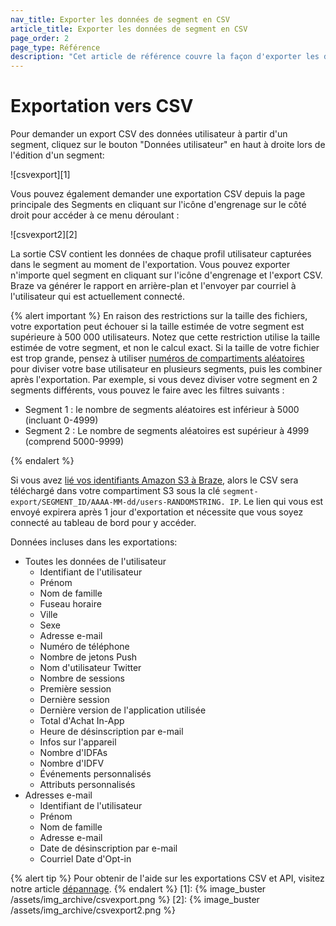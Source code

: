 ```yaml
---
nav_title: Exporter les données de segment en CSV
article_title: Exporter les données de segment en CSV
page_order: 2
page_type: Référence
description: "Cet article de référence couvre la façon d'exporter les données de segment vers CSV."
---
```


# Exportation vers CSV

Pour demander un export CSV des données utilisateur à partir d'un segment, cliquez sur le bouton "Données utilisateur" en haut à droite lors de l'édition d'un segment:

!\[csvexport\]\[1\]

Vous pouvez également demander une exportation CSV depuis la page principale des Segments en cliquant sur l'icône d'engrenage sur le côté droit pour accéder à ce menu déroulant :

!\[csvexport2\]\[2\]

La sortie CSV contient les données de chaque profil utilisateur capturées dans le segment au moment de l'exportation. Vous pouvez exporter n'importe quel segment en cliquant sur l'icône d'engrenage et l'export CSV. Braze va générer le rapport en arrière-plan et l'envoyer par courriel à l'utilisateur qui est actuellement connecté.

{% alert important %}
En raison des restrictions sur la taille des fichiers, votre exportation peut échouer si la taille estimée de votre segment est supérieure à 500 000 utilisateurs. Notez que cette restriction utilise la taille estimée de votre segment, et non le calcul exact. Si la taille de votre fichier est trop grande, pensez à utiliser [numéros de compartiments aléatoires]({{site.baseurl}}/user_guide/engagement_tools/campaigns/ideas_and_strategies/ab_testing_with_random_buckets/#step-1-segment-your-users-by-the-random-bucket-attribute) pour diviser votre base utilisateur en plusieurs segments, puis les combiner après l'exportation. Par exemple, si vous devez diviser votre segment en 2 segments différents, vous pouvez le faire avec les filtres suivants :

- Segment 1 : le nombre de segments aléatoires est inférieur à 5000 (incluant 0-4999)
- Segment 2 : Le nombre de segments aléatoires est supérieur à 4999 (comprend 5000-9999)

{% endalert %}

Si vous avez [lié vos identifiants Amazon S3 à Braze][26], alors le CSV sera téléchargé dans votre compartiment S3 sous la clé `segment-export/SEGMENT_ID/AAAA-MM-dd/users-RANDOMSTRING. IP`. Le lien qui vous est envoyé expirera après 1 jour d'exportation et nécessite que vous soyez connecté au tableau de bord pour y accéder.

Données incluses dans les exportations:

- Toutes les données de l'utilisateur
    - Identifiant de l'utilisateur
    - Prénom
    - Nom de famille
    - Fuseau horaire
    - Ville
    - Sexe
    - Adresse e-mail
    - Numéro de téléphone
    - Nombre de jetons Push
    - Nom d'utilisateur Twitter
    - Nombre de sessions
    - Première session
    - Dernière session
    - Dernière version de l'application utilisée
    - Total d'Achat In-App
    - Heure de désinscription par e-mail
    - Infos sur l'appareil
    - Nombre d'IDFAs
    - Nombre d'IDFV
    - Événements personnalisés
    - Attributs personnalisés
- Adresses e-mail
    - Identifiant de l'utilisateur
    - Prénom
    - Nom de famille
    - Adresse e-mail
    - Date de désinscription par e-mail
    - Courriel Date d'Opt-in

{% alert tip %}
Pour obtenir de l'aide sur les exportations CSV et API, visitez notre article [dépannage]({{site.baseurl}}/user_guide/data_and_analytics/export_braze_data/export_troubleshooting/).
{% endalert %}
[1]: {% image_buster /assets/img_archive/csvexport.png %} [2]: {% image_buster /assets/img_archive/csvexport2.png %}

[26]: {{site.baseurl}}/partners/data_and_infrastructure_agility/data_warehouses/amazon_s3/#amazon-s3-integration
